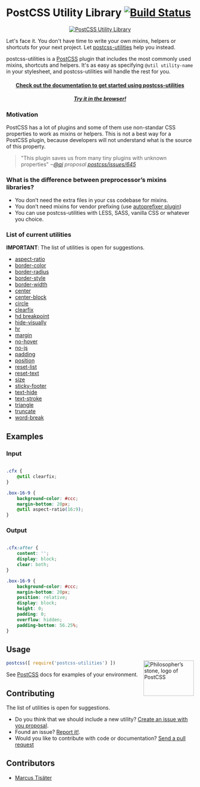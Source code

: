 # PostCSS Utility Library [![Build Status][ci-img]][ci]

<p align="center">
    <a href="https://ismamz.github.io/postcss-utilities">
        <img src="https://github.com/ismamz/postcss-utilities/blob/master/media/logo.png" alt="PostCSS Utility Library">
    </a>
</p>

[PostCSS]: https://github.com/postcss/postcss
[ci-img]:  https://travis-ci.org/ismamz/postcss-utilities.svg
[ci]:      https://travis-ci.org/ismamz/postcss-utilities

Let's face it. You don't have time to write your own mixins, helpers or shortcuts for your next project. Let [postcss-utilities](http://github.io/ismamz/postcss-utilities) help you instead.

postcss-utilities is a [PostCSS] plugin that includes the most commonly used mixins, shortcuts and helpers. It's as easy as specifying `@util utility-name` in your stylesheet, and postcss-utilities will handle the rest for you.

<h4 align="center"><a href="https://ismamz.github.io/postcss-utilities">Check out the documentation to get started using postcss-utilities</a></h4>

<h5 align="center"><a href="https://ismamz.github.io/postcss-utilities/playground/">Try it in the browser!</a></h5>

### Motivation

PostCSS has a lot of plugins and some of them use non-standar CSS properties to work as mixins or helpers. This is not a best way for a PostCSS plugin, because developers will not understand what is the source of this property.

> "This plugin saves us from many tiny plugins with unknown properties" _‒[@ai](https://github.com/ai) proposal [postcss/issues/645](https://github.com/postcss/postcss/issues/645)_

### What is the difference between preprocessor’s mixins libraries?

- You don’t need the extra files in your css codebase for mixins.
- You don’t need mixins for vendor prefixing (use [autoprefixer plugin](https://github.com/postcss/autoprefixer))
- You can use postcss-utilities with LESS, SASS, vanilla CSS or whatever you choice.

### List of current utilities

**IMPORTANT**: The list of utilities is open for suggestions.

- [aspect-ratio](https://ismamz.github.io/postcss-utilities/docs#aspect-ratio)
- [border-color](https://ismamz.github.io/postcss-utilities/docs#border-color)
- [border-radius](https://ismamz.github.io/postcss-utilities/docs#border-radius)
- [border-style](https://ismamz.github.io/postcss-utilities/docs#border-style)
- [border-width](https://ismamz.github.io/postcss-utilities/docs#border-width)
- [center](https://ismamz.github.io/postcss-utilities/docs#center)
- [center-block](https://ismamz.github.io/postcss-utilities/docs#center-block)
- [circle](https://ismamz.github.io/postcss-utilities/docs#circle)
- [clearfix](https://ismamz.github.io/postcss-utilities/docs#clear-fix)
- [hd breakpoint](https://ismamz.github.io/postcss-utilities/docs#hd-breakpoint)
- [hide-visually](https://ismamz.github.io/postcss-utilities/docs#hide-visually)
- [hr](https://ismamz.github.io/postcss-utilities/docs#horizontal-rule)
- [margin](https://ismamz.github.io/postcss-utilities/docs#margin)
- [no-hover](https://ismamz.github.io/postcss-utilities/docs#no-hover)
- [no-js](https://ismamz.github.io/postcss-utilities/docs#no-js)
- [padding](https://ismamz.github.io/postcss-utilities/docs#padding)
- [position](https://ismamz.github.io/postcss-utilities/docs#position)
- [reset-list](https://ismamz.github.io/postcss-utilities/docs#reset-list)
- [reset-text](https://ismamz.github.io/postcss-utilities/docs#reset-text)
- [size](https://ismamz.github.io/postcss-utilities/docs#size)
- [sticky-footer](https://ismamz.github.io/postcss-utilities/docs#sticky-footer)
- [text-hide](https://ismamz.github.io/postcss-utilities/docs#text-hide)
- [text-stroke](https://ismamz.github.io/postcss-utilities/docs#text-stroke)
- [triangle](https://ismamz.github.io/postcss-utilities/docs#triangle)
- [truncate](https://ismamz.github.io/postcss-utilities/docs#truncate)
- [word-break](https://ismamz.github.io/postcss-utilities/docs#word-break)


## Examples

### Input
```css

.cfx {
    @util clearfix;
}

.box-16-9 {
    background-color: #ccc;
    margin-bottom: 20px;
    @util aspect-ratio(16:9);
}

```

### Output
```css

.cfx:after {
    content: '';
    display: block;
    clear: both;
}

.box-16-9 {
    background-color: #ccc;
    margin-bottom: 20px;
    position: relative;
    display: block;
    height: 0;
    padding: 0;
    overflow: hidden;
    padding-bottom: 56.25%;
}

```

## Usage

<img align="right" width="135" height="95"
     title="Philosopher’s stone, logo of PostCSS"
     src="http://postcss.github.io/postcss/logo-leftp.svg">

```js
postcss([ require('postcss-utilities') ])
```

See [PostCSS] docs for examples of your environment.

## Contributing

The list of utilities is open for suggestions.
- Do you think that we should include a new utility? [Create an issue with you proposal](https://github.com/ismamz/postcss-utilities/issues/new).
- Found an issue? [Report it!](https://github.com/ismamz/postcss-utilities/issues/new).
- Would you like to contribute with code or documentation? [Send a pull request](https://github.com/ismamz/postcss-utilities/pull/new/master)

## Contributors

- [Marcus Tisäter](https://github.com/marcustisater)

